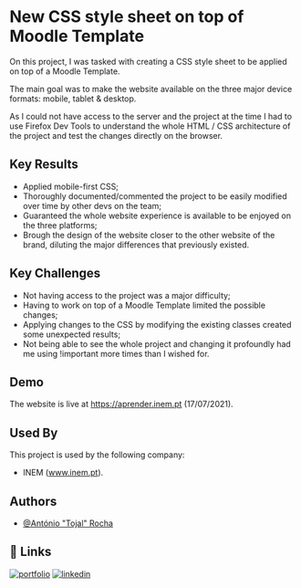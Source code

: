 
# New CSS style sheet on top of Moodle Template

On this project, I was tasked with creating a CSS style sheet to be applied on top of a Moodle Template. 

The main goal was to make the website available on the three major device formats: mobile, tablet & desktop.

As I could not have access to the server and the project at the time I had to use Firefox Dev Tools to understand the whole HTML / CSS architecture of the project and test the changes directly on the browser.

## Key Results

- Applied mobile-first CSS;
- Thoroughly documented/commented the project to be easily modified over time by other devs on the team;
- Guaranteed the whole website experience is available to be enjoyed on the three platforms;
- Brough the design of the website closer to the other website of the brand, diluting the major differences that previously existed.

  
## Key Challenges

- Not having access to the project was a major difficulty;
- Having to work on top of a Moodle Template limited the possible changes;
- Applying changes to the CSS by modifying the existing classes created some unexpected results;
- Not being able to see the whole project and changing it profoundly had me using !important more times than I wished for.
  
## Demo

The website is live at https://aprender.inem.pt (17/07/2021).

  
## Used By

This project is used by the following company:

- INEM (www.inem.pt).


## Authors

- [@António "Tojal" Rocha](https://www.github.com/T0jal)

  
## 🔗 Links
[![portfolio](https://img.shields.io/badge/my_portfolio-000?style=for-the-badge&logo=ko-fi&logoColor=white)](http://tojal.pt/)
[![linkedin](https://img.shields.io/badge/linkedin-0A66C2?style=for-the-badge&logo=linkedin&logoColor=white)](https://www.linkedin.com/in/antoniopedrosilvarocha/)
